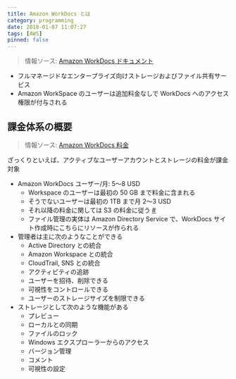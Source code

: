 ```yaml
---
title: Amazon WorkDocs とは
category: programming
date: 2018-01-07 11:07:27
tags: [AWS]
pinned: false
---
```


> 情報ソース: [Amazon WorkDocs ドキュメント](https://aws.amazon.com/jp/documentation/workdocs/)

- フルマネージドなエンタープライズ向けストレージおよびファイル共有サービス
- Amazon WorkSpace のユーザーは追加料金なしで WorkDocs へのアクセス権限が付与される

## 課金体系の概要

> 情報ソース: [Amazon WorkDocs 料金](https://aws.amazon.com/jp/workdocs/pricing/)

ざっくりといえば、アクティブなユーザーアカウントとストレージの料金が課金対象

- Amazon WorkDocs ユーザー/月: 5〜8 USD
  - Workspace のユーザーは最初の 50 GB まで料金に含まれる
  - そうでないユーザーは最初の 1TB まで月 2〜3 USD
  - それ以降の料金に関しては S3 の料金に従う [#](https://aws.amazon.com/jp/s3/pricing/#Storage_Pricing)
  - ファイル管理の実体は Amazon Directory Service で、WorkDocs サイト作成時にこちらにリソースが作られる
- 管理者は主に次のようなことができる
  - Active Directory との統合
  - Amazon Workspace との統合
  - CloudTrail, SNS との統合
  - アクティビティの追跡
  - ユーザーを招待、削除できる
  - 可視性をコントロールできる
  - ユーザーのストレージサイズを制限できる
- ストレージとして次のような機能がある
  - プレビュー
  - ローカルとの同期
  - ファイルのロック
  - Windows エクスプローラーからのアクセス
  - バージョン管理
  - コメント
  - 可視性の設定
